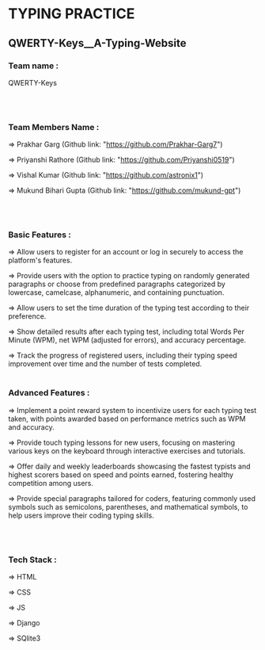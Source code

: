 <h1>TYPING PRACTICE</h1>
<h2>QWERTY-Keys__A-Typing-Website</h2>

<h3>Team name :</h3> QWERTY-Keys

<br><br>
<h3>Team Members Name :</h3>

=> Prakhar Garg (Github link: "https://github.com/Prakhar-Garg7")

=> Priyanshi Rathore (Github link: "https://github.com/Priyanshi0519")

=> Vishal Kumar (Github link: "https://github.com/astronix1")

=> Mukund Bihari Gupta (Github link: "https://github.com/mukund-gpt")


<br><br>
<h3>Basic Features :</h3>

=> Allow users to register for an account or log in securely to access the platform's features.

=> Provide users with the option to practice typing on randomly generated paragraphs or choose from predefined paragraphs categorized by lowercase, camelcase, alphanumeric, and containing punctuation.

=> Allow users to set the time duration of the typing test according to their preference.

=> Show detailed results after each typing test, including total Words Per Minute (WPM), net WPM (adjusted for errors), and accuracy percentage.

=> Track the progress of registered users, including their typing speed improvement over time and the number of tests completed.
<br><br>

<h3>Advanced Features :</h3>

=> Implement a point reward system to incentivize users for each typing test taken, with points awarded based on performance metrics such as WPM and accuracy.

=> Provide touch typing lessons for new users, focusing on mastering various keys on the keyboard through interactive exercises and tutorials.

=> Offer daily and weekly leaderboards showcasing the fastest typists and highest scorers based on speed and points earned, fostering healthy competition among users.

=> Provide special paragraphs tailored for coders, featuring commonly used symbols such as semicolons, parentheses, and mathematical symbols, to help users improve their coding typing skills.


<br><br>
<h3>Tech Stack :</h3>

=> HTML

=> CSS

=> JS

=> Django

=> SQlite3


